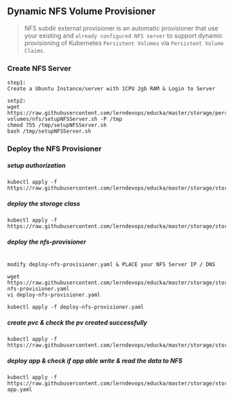 ## Dynamic NFS Volume Provisioner

> NFS subdir external provisioner is an automatic provisioner that use your existing and `already configured NFS server` to support dynamic provisioning of Kubernetes `Persistent Volumes` via `Persistent Volume Claims`.


### Create NFS Server 
```
step1:  
Create a Ubuntu Instance/server with 1CPU 2gb RAM & Login to Server

setp2: 
wget https://raw.githubusercontent.com/lerndevops/educka/master/storage/persistent-volumes/nfs/setupNFSServer.sh -P /tmp
chmod 755 /tmp/setupNFSServer.sh
bash /tmp/setupNFSServer.sh
```

### Deploy the NFS Provisioner

##### setup authorization 
```
kubectl apply -f https://raw.githubusercontent.com/lerndevops/educka/master/storage/storageclass/nfs/rbac.yaml
```

##### deploy the storage class
```
kubectl apply -f https://raw.githubusercontent.com/lerndevops/educka/master/storage/storageclass/nfs/class.yaml
```

##### deploy the nfs-provisioner 
```

modify deploy-nfs-provisioner.yaml & PLACE your NFS Server IP / DNS 

wget https://raw.githubusercontent.com/lerndevops/educka/master/storage/storageclass/nfs/deploy-nfs-provisioner.yaml
vi deploy-nfs-provisioner.yaml

kubectl apply -f deploy-nfs-provisioner.yaml
``` 

##### create pvc & check the pv created successfully 
```
kubectl apply -f https://raw.githubusercontent.com/lerndevops/educka/master/storage/storageclass/nfs/pvc.yaml
```

##### deploy app & check if app able write & read the data to NFS
```
kubectl apply -f https://raw.githubusercontent.com/lerndevops/educka/master/storage/storageclass/nfs/deploy-app.yaml
```
